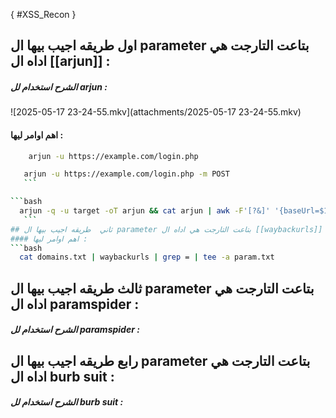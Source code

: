 { #XSS_Recon }

## اول طريقه اجيب بيها ال parameter بتاعت التارجت هي اداه ال [[arjun]] :
##### الشرح استخدام   لل  arjun :

![2025-05-17 23-24-55.mkv](attachments/2025-05-17 23-24-55.mkv)
#### اهم اوامر ليها :
 
 ```bash
     arjun -u https://example.com/login.php
```

  ```bash
     arjun -u https://example.com/login.php -m POST
     ```

  ```bash
    arjun -q -u target -oT arjun && cat arjun | awk -F'[?&]' '{baseUrl=$1; for(i=2; i<=NF; i++) {spli($i, param, "="); print baseUrl "?" param[1] "="}}' | kxss
     ```
## ثاني  طريقه اجيب بيها ال parameter بتاعت التارجت هي اداه ال [[waybackurls]] :
#### اهم اوامر ليها :
```bash
    cat domains.txt | waybackurls | grep = | tee -a param.txt 
```


## ثالث  طريقه اجيب بيها ال parameter بتاعت التارجت هي اداه ال paramspider :
##### الشرح استخدام   لل  paramspider :


## رابع   طريقه اجيب بيها ال parameter بتاعت التارجت هي اداه ال burb suit :
##### الشرح استخدام   لل  burb suit :


